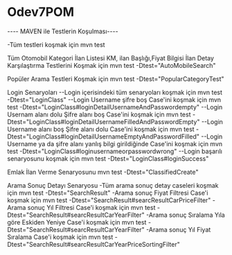 # Odev7POM

---- MAVEN ile Testlerin Koşulması----

-Tüm testleri koşmak için
mvn test

Tüm Otomobil Kategori İlan Listesi KM, ilan Başlığı,Fiyat Bilgisi İlan Detay Karşılaştırma Testlerini Koşmak için
mvn test -Dtest="AutoMobileSearch"

Popüler Arama Testleri Koşmak için
mvn test -Dtest="PopularCategoryTest"

Login Senaryoları
--Login içerisindeki tüm senaryoları koşmak için
mvn test -Dtest="LoginClass"
--Login Username şifre boş Case'ini koşmak için
mvn test -Dtest="LoginClass#loginDetailUsernameAndPasswordempty"
--Login Usernam alanı dolu Şifre alanı boş Case'ini koşmak için
mvn test -Dtest="LoginClass#loginDetailUsernameFilledAndPasswordEmpty"
--Login Username alanı boş Şifre alanı dolu Case'ini koşmak için
mvn test -Dtest="LoginClass#loginDetailUsernameEmptyAndPasswordFilled"
--Login Username ya da şifre alanı yanlış bilgi girildiğinde Case'ini koşmak için
mvn test -Dtest="LoginClass#loginusernameorpasswordwrong"
--Login başarılı senaryosunu koşmak için
mvn test -Dtest="LoginClass#loginSuccess"

Emlak İlan Verme Senaryosunu
mvn test -Dtest="ClassifiedCreate"

Arama Sonuç Detayı Senaryosu
-Tüm arama sonuç detay caseleri koşmak için
mvn test -Dtest="SearchResult"
-Arama sonuç Fiyat Filtresi Case'i koşmak için
mvn test -Dtest="SearchResult#searcResultCarPriceFilter"
-Arama sonuç Yıl Filtresi Case'i koşmak için
mvn test -Dtest="SearchResult#searcResultCarYearFilter"
-Arama sonuç Sıralama Yıla göre Eskiden Yeniye Case'i koşmak için
mvn test -Dtest="SearchResult#searcResultCarYearFilter"
-Arama sonuç Yıl Fiyat Sıralama Case'i koşmak için
mvn test -Dtest="SearchResult#searcResultCarYearPriceSortingFilter"



